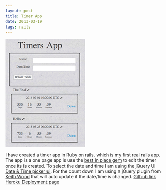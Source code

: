 ```yaml
---
layout: post
title: Timer App
date: 2013-03-19
tags: rails
---
```


![Timer app site](/images/blog/timer_app.png)


I have created a timer app in Ruby on rails, which is my first real rails app. The app is a one page app is use the [best in place gem](https://github.com/bernat/best_in_place) to edit the timer once its is created. To select the date and time I am using the jQuery UI [Date & Time picker ui](http://trentrichardson.com/examples/timepicker/). For the count down I am using a jQuery plugin from [Keith Wood](http://keith-wood.name/countdown.html) that will auto update if the date/time is changed.
[Github link](https://github.com/ghzeisler/timer)
[Heroku Deployment page](http://serene-sands-7788.herokuapp.com/)

